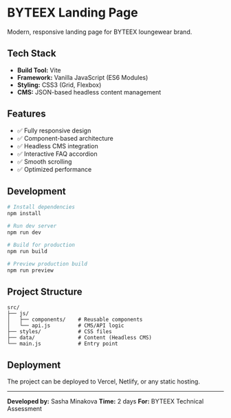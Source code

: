 # BYTEEX Landing Page

Modern, responsive landing page for BYTEEX loungewear brand.

## Tech Stack
- **Build Tool:** Vite
- **Framework:** Vanilla JavaScript (ES6 Modules)
- **Styling:** CSS3 (Grid, Flexbox)
- **CMS:** JSON-based headless content management

## Features
- ✅ Fully responsive design
- ✅ Component-based architecture
- ✅ Headless CMS integration
- ✅ Interactive FAQ accordion
- ✅ Smooth scrolling
- ✅ Optimized performance

## Development

```bash
# Install dependencies
npm install

# Run dev server
npm run dev

# Build for production
npm run build

# Preview production build
npm run preview
```

## Project Structure
```
src/
├── js/
│   ├── components/    # Reusable components
│   └── api.js         # CMS/API logic
├── styles/            # CSS files
├── data/              # Content (Headless CMS)
└── main.js            # Entry point
```

## Deployment
The project can be deployed to Vercel, Netlify, or any static hosting.

---
**Developed by:** Sasha Minakova
**Time:** 2 days
**For:** BYTEEX Technical Assessment